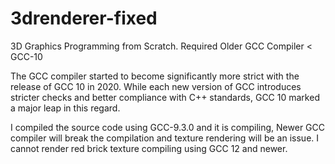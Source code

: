 # 3drenderer-fixed
3D Graphics Programming from Scratch. Required Older GCC Compiler  &lt; GCC-10  


The GCC compiler started to become significantly more strict with the release of GCC 10 in 2020. 
While each new version of GCC introduces stricter checks and better compliance with C++ standards, GCC 10 marked a major leap in this regard.

I compiled the source code using GCC-9.3.0 and it is compiling, Newer GCC compiler will break the compilation and texture rendering will be an issue. 
I cannot render red brick texture compiling using GCC 12 and newer. 
